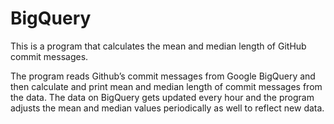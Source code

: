 # BigQuery
This is a program that calculates the mean and median length of GitHub commit messages.

The program reads Github’s commit messages from Google BigQuery and then calculate and print mean and median length of commit messages from the data.
The data on BigQuery gets updated every hour and the program adjusts the mean and median values periodically as well to reflect new data.
